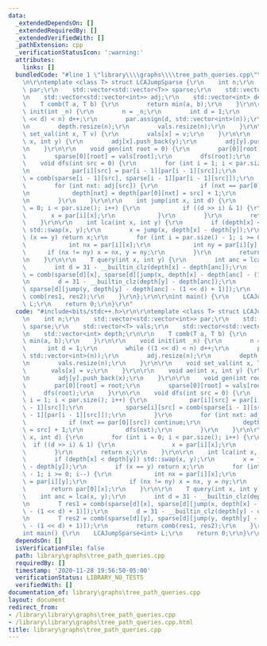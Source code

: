 ```yaml
---
data:
  _extendedDependsOn: []
  _extendedRequiredBy: []
  _extendedVerifiedWith: []
  _pathExtension: cpp
  _verificationStatusIcon: ':warning:'
  attributes:
    links: []
  bundledCode: "#line 1 \"library\\\\graphs\\\\tree_path_queries.cpp\"\n#include<bits/stdc++.h>\r\
    \n\r\ntemplate <class T> struct LCAJumpSparse {\r\n    int n;\r\n    std::vector<std::vector<int>>\
    \ par;\r\n    std::vector<std::vector<T>> sparse;\r\n    std::vector<T> vals;\r\
    \n    std::vector<std::vector<int>> adj;\r\n    std::vector<int> depth;\r\n\r\n\
    \    T comb(T a, T b) {\r\n        return min(a, b);\r\n    }\r\n\r\n    void\
    \ init(int _n) {\r\n        n = _n;\r\n        int d = 1;\r\n        while ((1\
    \ << d) < n) d++;\r\n        par.assign(d, std::vector<int>(n));\r\n        adj.resize(n);\r\
    \n        depth.resize(n);\r\n        vals.resize(n);\r\n    }\r\n\r\n    void\
    \ set_val(int x, T v) {\r\n        vals[x] = v;\r\n    }\r\n\r\n    void ae(int\
    \ x, int y) {\r\n        adj[x].push_back(y);\r\n        adj[y].push_back(x);\r\
    \n    }\r\n\r\n    void gen(int root = 0) {\r\n        par[0][root] = root;\r\n\
    \        sparse[0][root] = vals[root];\r\n        dfs(root);\r\n    }\r\n\r\n\
    \    void dfs(int src = 0) {\r\n        for (int i = 1; i < par.size(); i++) {\r\
    \n            par[i][src] = par[i - 1][par[i - 1][src]];\r\n            sparse[i][src]\
    \ = comb(sparse[i - 1][src], sparse[i - 1][par[i - 1][src]]);\r\n        }\r\n\
    \        for (int nxt: adj[src]) {\r\n            if (nxt == par[0][src]) continue;\r\
    \n            depth[nxt] = depth[par[0][nxt] = src] + 1;\r\n            dfs(nxt);\r\
    \n        }\r\n    }\r\n\r\n    int jump(int x, int d) {\r\n        for (int i\
    \ = 0; i < par.size(); i++) {\r\n            if ((d >> i) & 1) {\r\n         \
    \       x = par[i][x];\r\n            }\r\n        }\r\n        return x;\r\n\
    \    }\r\n\r\n    int lca(int x, int y) {\r\n        if (depth[x] < depth[y])\
    \ std::swap(x, y);\r\n        x = jump(x, depth[x] - depth[y]);\r\n        if\
    \ (x == y) return x;\r\n        for (int i = par.size() - 1; i >= 0; i--) {\r\n\
    \            int nx = par[i][x];\r\n            int ny = par[i][y];\r\n      \
    \      if (nx != ny) x = nx, y = ny;\r\n        }\r\n        return par[0][x];\r\
    \n    }\r\n\r\n    T query(int x, int y) {\r\n        int anc = lca(x, y);\r\n\
    \        int d = 31 - __builtin_clz(depth[x] - depth[anc]);\r\n        T res1\
    \ = comb(sparse[d][x], sparse[d][jump(x, depth[x] - depth[anc] - (1 << d) + 1)]);\r\
    \n        d = 31 - __builtin_clz(depth[y] - depth[anc]);\r\n        T res2 = comb(sparse[d][y],\
    \ sparse[d][jump(y, depth[y] - depth[anc] - (1 << d) + 1)]);\r\n        return\
    \ comb(res1, res2);\r\n    }\r\n};\r\n\r\nint main() {\r\n    LCAJumpSparse<int>\
    \ L;\r\n    return 0;\r\n}\r\n"
  code: "#include<bits/stdc++.h>\r\n\r\ntemplate <class T> struct LCAJumpSparse {\r\
    \n    int n;\r\n    std::vector<std::vector<int>> par;\r\n    std::vector<std::vector<T>>\
    \ sparse;\r\n    std::vector<T> vals;\r\n    std::vector<std::vector<int>> adj;\r\
    \n    std::vector<int> depth;\r\n\r\n    T comb(T a, T b) {\r\n        return\
    \ min(a, b);\r\n    }\r\n\r\n    void init(int _n) {\r\n        n = _n;\r\n  \
    \      int d = 1;\r\n        while ((1 << d) < n) d++;\r\n        par.assign(d,\
    \ std::vector<int>(n));\r\n        adj.resize(n);\r\n        depth.resize(n);\r\
    \n        vals.resize(n);\r\n    }\r\n\r\n    void set_val(int x, T v) {\r\n \
    \       vals[x] = v;\r\n    }\r\n\r\n    void ae(int x, int y) {\r\n        adj[x].push_back(y);\r\
    \n        adj[y].push_back(x);\r\n    }\r\n\r\n    void gen(int root = 0) {\r\n\
    \        par[0][root] = root;\r\n        sparse[0][root] = vals[root];\r\n   \
    \     dfs(root);\r\n    }\r\n\r\n    void dfs(int src = 0) {\r\n        for (int\
    \ i = 1; i < par.size(); i++) {\r\n            par[i][src] = par[i - 1][par[i\
    \ - 1][src]];\r\n            sparse[i][src] = comb(sparse[i - 1][src], sparse[i\
    \ - 1][par[i - 1][src]]);\r\n        }\r\n        for (int nxt: adj[src]) {\r\n\
    \            if (nxt == par[0][src]) continue;\r\n            depth[nxt] = depth[par[0][nxt]\
    \ = src] + 1;\r\n            dfs(nxt);\r\n        }\r\n    }\r\n\r\n    int jump(int\
    \ x, int d) {\r\n        for (int i = 0; i < par.size(); i++) {\r\n          \
    \  if ((d >> i) & 1) {\r\n                x = par[i][x];\r\n            }\r\n\
    \        }\r\n        return x;\r\n    }\r\n\r\n    int lca(int x, int y) {\r\n\
    \        if (depth[x] < depth[y]) std::swap(x, y);\r\n        x = jump(x, depth[x]\
    \ - depth[y]);\r\n        if (x == y) return x;\r\n        for (int i = par.size()\
    \ - 1; i >= 0; i--) {\r\n            int nx = par[i][x];\r\n            int ny\
    \ = par[i][y];\r\n            if (nx != ny) x = nx, y = ny;\r\n        }\r\n \
    \       return par[0][x];\r\n    }\r\n\r\n    T query(int x, int y) {\r\n    \
    \    int anc = lca(x, y);\r\n        int d = 31 - __builtin_clz(depth[x] - depth[anc]);\r\
    \n        T res1 = comb(sparse[d][x], sparse[d][jump(x, depth[x] - depth[anc]\
    \ - (1 << d) + 1)]);\r\n        d = 31 - __builtin_clz(depth[y] - depth[anc]);\r\
    \n        T res2 = comb(sparse[d][y], sparse[d][jump(y, depth[y] - depth[anc]\
    \ - (1 << d) + 1)]);\r\n        return comb(res1, res2);\r\n    }\r\n};\r\n\r\n\
    int main() {\r\n    LCAJumpSparse<int> L;\r\n    return 0;\r\n}\r\n"
  dependsOn: []
  isVerificationFile: false
  path: library\graphs\tree_path_queries.cpp
  requiredBy: []
  timestamp: '2020-11-28 19:56:50-05:00'
  verificationStatus: LIBRARY_NO_TESTS
  verifiedWith: []
documentation_of: library\graphs\tree_path_queries.cpp
layout: document
redirect_from:
- /library\library\graphs\tree_path_queries.cpp
- /library\library\graphs\tree_path_queries.cpp.html
title: library\graphs\tree_path_queries.cpp
---
```

